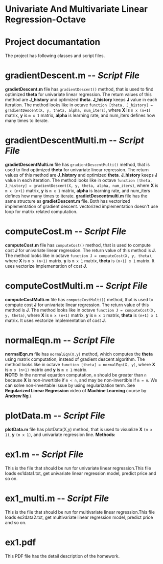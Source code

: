 # Univariate And Multivariate Linear Regression-Octave

# Project documantation
The project has following classes and script files.

# gradientDescent.m -- *Script File*

**gradietDescent.m** file has `gradientDescent()` method, that is used to find optimized **theta** for univariate linear regression.
The return values of this method are **J_history**  and optimized **theta**. **J_history** keeps **J** value in each iteration. The method looks like in octave `function [theta, J_history] = gradientDescent(X, y, theta, alpha, num_iters)`, 
where **X** is `m x (n+1)` matrix, **y** is `m x 1` matrix, **alpha** is learning rate, and num_iters defines how many times to iterate.

# gradientDescentMulti.m -- *Script File*
**gradietDescentMulti.m** file has `gradientDescentMulti()` method, that is used to find optimized **theta** for univariate linear regression.
The return values of this method are **J_history**  and optimized **theta**. **J_history** keeps **J** value in each iteration. The method looks like in octave `function [theta, J_history] = gradientDescent(X, y, theta, alpha, num_iters)`, 
where **X** is `m x (n+1)` matrix, **y** is `m x 1` matrix, **alpha** is learning rate, and num_iters defines how many times to iterate. **gradietDescentmulti.m** file has the same structure as  **gradietDescent.m** file. Both has vectorized implementation of gradient descent. vectorized implementation doesn't use loop for matrix related computation.

# computeCost.m -- *Script File*
**computeCost.m** file has `computeCost()` method, that is used to compute cost **J** for univariate linear regression. The return value of this method is **J**. The method looks like in octave `function J = computeCost(X, y, theta)`, 
where **X** is `m x (n+1)` matrix, **y** is `m x 1` matrix, **theta** is `(n+1) x 1` matrix. It uses vectorize implementation of cost **J**.

# computeCostMulti.m -- *Script File*
**computeCostMulti.m** file has `computeCostMulti()` method, that is used to compute cost **J** for univariate linear regression. The return value of this method is **J**. The method looks like in octave `function J = computeCost(X, y, theta)`, 
where **X** is `m x (n+1)` matrix, **y** is `m x 1` matrix, **theta** is `(n+1) x 1` matrix. It uses vectorize implementation of cost **J**.
# normalEqn.m -- *Script File*
**normalEqn.m** file has `normalEqn(X,y)` method, which computes the **theta** using matrix computation, instead of gradient descent algorithm. The method looks like in octave `function [theta] = normalEqn(X, y)`, where **X** is `m x (n+1)` matrix and **y** is `m x 1` matrix.   
**NOTE:** In the normal equation computation, `m` should be greater than `n` because **X** is non-invertible if `m < n`, and may be non-invertible if `m = n`. We can solve non-invertable issue by using regularization term. See **Regularized Linear Regression** video of **Machine Learning** course by **Andrew Ng**.\
# plotData.m -- *Script File*
**plotData.m** file has plotData(X,y) method, that is used to visualize **X** `(m x 1)`, **y** `(m x 1)`, and univariate regression line. 
**Methods:**
# ex1.m -- *Script File*
This is the file that should be run for univariate linear regression.This file loads ex1data1.txt, get univariate linear regression model, predict price and so on.
# ex1_multi.m -- *Script File*
This is the file that should be run for multivariate linear regression.This file loads ex2data2.txt, get multivariate linear regression model, predict price and so on.

# ex1.pdf 
This PDF file has the detail description of the homework.


